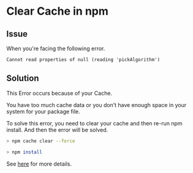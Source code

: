 # Clear Cache in npm

## Issue

When you're facing the following error.

`Cannot read properties of null (reading 'pickAlgorithm')`

## Solution

This Error occurs because of your Cache.

You have too much cache data or you don’t have enough space in your system for your package file.

To solve this error, you need to clear your cache and then re-run npm install. And then the error will be solved.

```bash
> npm cache clear --force

> npm install
```

See [here](https://stackoverflow.com/questions/70019872/npm-err-cannot-read-properties-of-null-reading-pickalgorithm) for more details.

